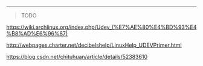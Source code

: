 

---

> TODO

https://wiki.archlinux.org/index.php/Udev_(%E7%AE%80%E4%BD%93%E4%B8%AD%E6%96%87)

http://webpages.charter.net/decibelshelp/LinuxHelp_UDEVPrimer.html

https://blog.csdn.net/chituhuan/article/details/52383610

